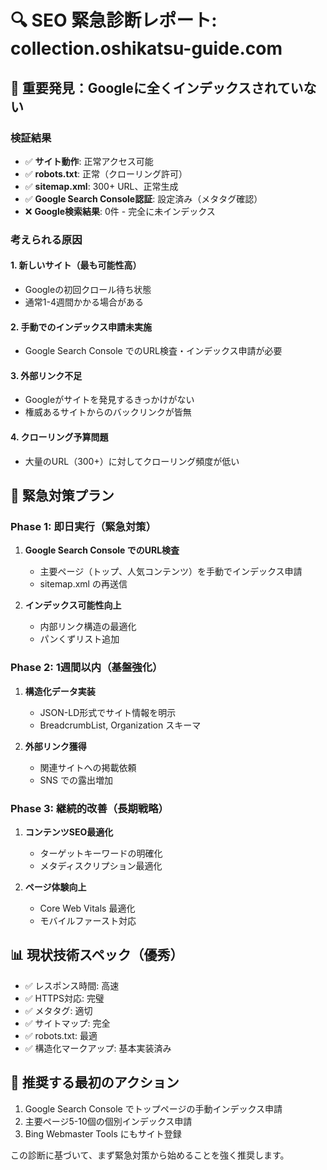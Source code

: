 # 🔍 SEO 緊急診断レポート: collection.oshikatsu-guide.com

## 🚨 重要発見：Googleに全くインデックスされていない

### 検証結果
- ✅ **サイト動作**: 正常アクセス可能
- ✅ **robots.txt**: 正常（クローリング許可）
- ✅ **sitemap.xml**: 300+ URL、正常生成
- ✅ **Google Search Console認証**: 設定済み（メタタグ確認）
- ❌ **Google検索結果**: 0件 - 完全に未インデックス

### 考えられる原因

#### 1. **新しいサイト（最も可能性高）**
- Googleの初回クロール待ち状態
- 通常1-4週間かかる場合がある

#### 2. **手動でのインデックス申請未実施**
- Google Search Console でのURL検査・インデックス申請が必要

#### 3. **外部リンク不足**
- Googleがサイトを発見するきっかけがない
- 権威あるサイトからのバックリンクが皆無

#### 4. **クローリング予算問題**
- 大量のURL（300+）に対してクローリング頻度が低い

## 🎯 緊急対策プラン

### Phase 1: 即日実行（緊急対策）
1. **Google Search Console でのURL検査**
   - 主要ページ（トップ、人気コンテンツ）を手動でインデックス申請
   - sitemap.xml の再送信

2. **インデックス可能性向上**
   - 内部リンク構造の最適化
   - パンくずリスト追加

### Phase 2: 1週間以内（基盤強化）
1. **構造化データ実装**
   - JSON-LD形式でサイト情報を明示
   - BreadcrumbList, Organization スキーマ

2. **外部リンク獲得**
   - 関連サイトへの掲載依頼
   - SNS での露出増加

### Phase 3: 継続的改善（長期戦略）
1. **コンテンツSEO最適化**
   - ターゲットキーワードの明確化
   - メタディスクリプション最適化

2. **ページ体験向上**
   - Core Web Vitals 最適化
   - モバイルファースト対応

## 📊 現状技術スペック（優秀）
- ✅ レスポンス時間: 高速
- ✅ HTTPS対応: 完璧
- ✅ メタタグ: 適切
- ✅ サイトマップ: 完全
- ✅ robots.txt: 最適
- ✅ 構造化マークアップ: 基本実装済み

## 🔧 推奨する最初のアクション
1. Google Search Console でトップページの手動インデックス申請
2. 主要ページ5-10個の個別インデックス申請
3. Bing Webmaster Tools にもサイト登録

この診断に基づいて、まず緊急対策から始めることを強く推奨します。
